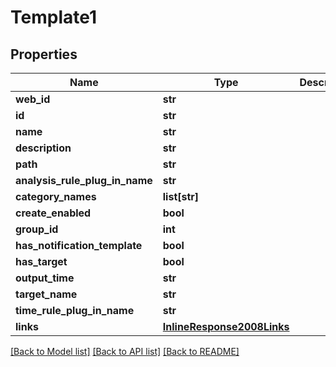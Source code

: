 # Template1

## Properties
Name | Type | Description | Notes
------------ | ------------- | ------------- | -------------
**web_id** | **str** |  | [optional] 
**id** | **str** |  | [optional] 
**name** | **str** |  | [optional] 
**description** | **str** |  | [optional] 
**path** | **str** |  | [optional] 
**analysis_rule_plug_in_name** | **str** |  | [optional] 
**category_names** | **list[str]** |  | [optional] 
**create_enabled** | **bool** |  | [optional] 
**group_id** | **int** |  | [optional] 
**has_notification_template** | **bool** |  | [optional] 
**has_target** | **bool** |  | [optional] 
**output_time** | **str** |  | [optional] 
**target_name** | **str** |  | [optional] 
**time_rule_plug_in_name** | **str** |  | [optional] 
**links** | [**InlineResponse2008Links**](InlineResponse2008Links.md) |  | [optional] 

[[Back to Model list]](../README.md#documentation-for-models) [[Back to API list]](../README.md#documentation-for-api-endpoints) [[Back to README]](../README.md)


